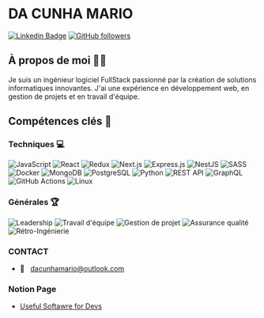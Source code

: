 # DA CUNHA MARIO

[![Linkedin Badge](https://img.shields.io/badge/-linkedin?style=flat&logo=Linkedin&logoColor=white&link=https://www.linkedin.com/in/mario-da-cunha/)](https://www.linkedin.com/in/mario-da-cunha/)
[![GitHub followers](https://img.shields.io/github/followers/MarioGith.svg?style=social&label=Follow&maxAge=2592000)](https://github.com/MarioGith?tab=followers)

## À propos de moi :man_technologist:

Je suis un ingénieur logiciel FullStack passionné par la création de solutions informatiques innovantes. J'ai une expérience en développement web, en gestion de projets et en travail d'équipe. 

## Compétences clés :key:

### Techniques :computer:

![JavaScript](https://img.shields.io/badge/-JavaScript-black?style=flat-square&logo=javascript)
![React](https://img.shields.io/badge/-React-black?style=flat-square&logo=react)
![Redux](https://img.shields.io/badge/-Redux-black?style=flat-square&logo=redux)
![Next.js](https://img.shields.io/badge/-Next.js-black?style=flat-square&logo=nextdotjs)
![Express.js](https://img.shields.io/badge/-Express.js-black?style=flat-square&logo=express)
![NestJS](https://img.shields.io/badge/-NestJS-black?style=flat-square&logo=nestjs)
![SASS](https://img.shields.io/badge/-SASS-black?style=flat-square&logo=sass)
![Docker](https://img.shields.io/badge/-Docker-black?style=flat-square&logo=docker)
![MongoDB](https://img.shields.io/badge/-MongoDB-black?style=flat-square&logo=mongodb)
![PostgreSQL](https://img.shields.io/badge/-PostgreSQL-black?style=flat-square&logo=postgresql)
![Python](https://img.shields.io/badge/-Python-black?style=flat-square&logo=python)
![REST API](https://img.shields.io/badge/-REST_API-black?style=flat-square&logo=api)
![GraphQL](https://img.shields.io/badge/-GraphQL-black?style=flat-square&logo=graphql)
![GitHub Actions](https://img.shields.io/badge/-GitHub_Actions-black?style=flat-square&logo=github-actions)
![Linux](https://img.shields.io/badge/-Linux-black?style=flat-square&logo=linux)

### Générales :trophy:

![Leadership](https://img.shields.io/badge/-Leadership-black?style=flat-square&logoColor=white)
![Travail d'équipe](https://img.shields.io/badge/-Travail_d'équipe-black?style=flat-square&logoColor=white)
![Gestion de projet](https://img.shields.io/badge/-Gestion_de_projet-black?style=flat-square&logoColor=white)
![Assurance qualité](https://img.shields.io/badge/-Assurance_qualité-black?style=flat-square&logoColor=white)
![Rétro-Ingénierie](https://img.shields.io/badge/-Rétro_Ingénierie-black?style=flat-square&logoColor=white)

### CONTACT

- 📧 &nbsp; dacunhamario@outlook.com

### Notion Page
 - [Useful Softawre for Devs](https://itsemi.notion.site/Useful-website-software-for-dev-381bd435304647a180bbfcc3a22eb089)
